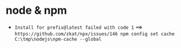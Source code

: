# node & npm
- ```Install for prefix@latest failed with code 1``` ==> ```https://github.com/zkat/npx/issues/146 npm config set cache C:\tmp\nodejs\npm-cache --global```



